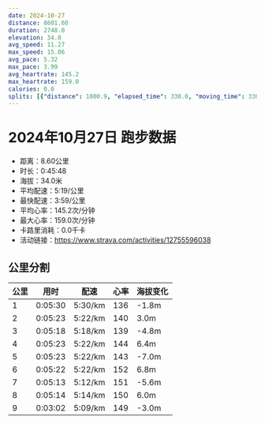```yaml
---
date: 2024-10-27
distance: 8601.60
duration: 2748.0
elevation: 34.0
avg_speed: 11.27
max_speed: 15.06
avg_pace: 5.32
max_pace: 3.99
avg_heartrate: 145.2
max_heartrate: 159.0
calories: 0.0
splits: [{"distance": 1000.9, "elapsed_time": 330.0, "moving_time": 330.0, "average_speed": 3.03, "pace": 5.50056105610561, "average_heartrate": 136.5787878787879, "elevation_difference": -1.8, "split_number": 1}, {"distance": 1001.3, "elapsed_time": 323.0, "moving_time": 323.0, "average_speed": 3.1, "pace": 5.376354838709677, "average_heartrate": 140.5201238390093, "elevation_difference": 3.0, "split_number": 2}, {"distance": 998.4, "elapsed_time": 318.0, "moving_time": 318.0, "average_speed": 3.14, "pace": 5.307866242038216, "average_heartrate": 139.69182389937106, "elevation_difference": -4.8, "split_number": 3}, {"distance": 1000.1, "elapsed_time": 323.0, "moving_time": 323.0, "average_speed": 3.1, "pace": 5.376354838709677, "average_heartrate": 144.77258566978193, "elevation_difference": 6.4, "split_number": 4}, {"distance": 1000.6, "elapsed_time": 323.0, "moving_time": 323.0, "average_speed": 3.1, "pace": 5.376354838709677, "average_heartrate": 143.69659442724458, "elevation_difference": -7.0, "split_number": 5}, {"distance": 999.4, "elapsed_time": 322.0, "moving_time": 322.0, "average_speed": 3.1, "pace": 5.376354838709677, "average_heartrate": 152.5, "elevation_difference": 6.8, "split_number": 6}, {"distance": 1002.9, "elapsed_time": 313.0, "moving_time": 313.0, "average_speed": 3.2, "pace": 5.208343749999999, "average_heartrate": 151.17891373801916, "elevation_difference": -5.6, "split_number": 7}, {"distance": 999.0, "elapsed_time": 318.0, "moving_time": 314.0, "average_speed": 3.18, "pace": 5.241100628930817, "average_heartrate": 150.70700636942675, "elevation_difference": 6.0, "split_number": 8}, {"distance": 587.9, "elapsed_time": 185.0, "moving_time": 182.0, "average_speed": 3.23, "pace": 5.159969040247677, "average_heartrate": 149.3131868131868, "elevation_difference": -3.0, "split_number": 9}]
---
```


# 2024年10月27日 跑步数据

- 距离：8.60公里
- 时长：0:45:48
- 海拔：34.0米
- 平均配速：5:19/公里
- 最快配速：3:59/公里
- 平均心率：145.2次/分钟
- 最大心率：159.0次/分钟
- 卡路里消耗：0.0千卡
- 活动链接：https://www.strava.com/activities/12755596038

## 公里分割

| 公里 | 用时 | 配速 | 心率 | 海拔变化 |
|------|------|------|------|------|
| 1 | 0:05:30 | 5:30/km | 136 | -1.8m |
| 2 | 0:05:23 | 5:22/km | 140 | 3.0m |
| 3 | 0:05:18 | 5:18/km | 139 | -4.8m |
| 4 | 0:05:23 | 5:22/km | 144 | 6.4m |
| 5 | 0:05:23 | 5:22/km | 143 | -7.0m |
| 6 | 0:05:22 | 5:22/km | 152 | 6.8m |
| 7 | 0:05:13 | 5:12/km | 151 | -5.6m |
| 8 | 0:05:14 | 5:14/km | 150 | 6.0m |
| 9 | 0:03:02 | 5:09/km | 149 | -3.0m |

